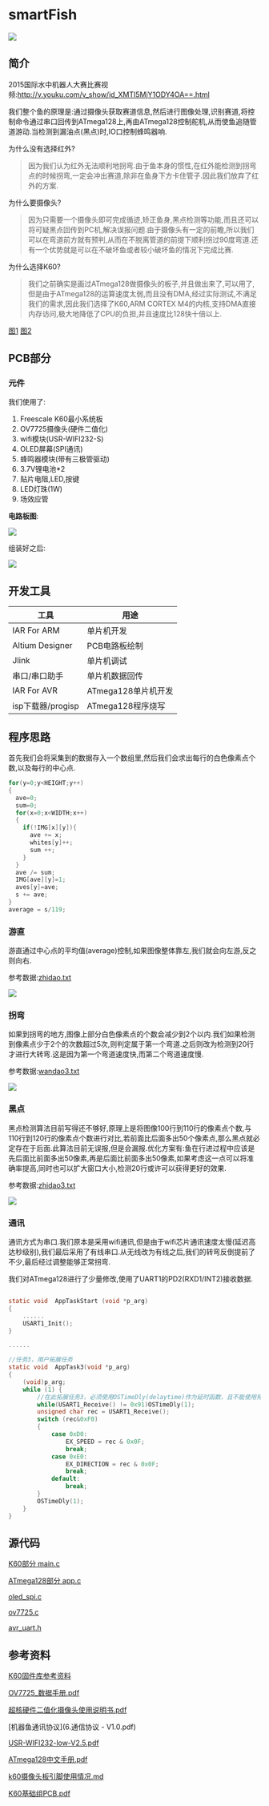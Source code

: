 

# smartFish

![](p/IMG_2151.jpg)

## 简介

2015国际水中机器人大赛比赛视频:http://v.youku.com/v_show/id_XMTI5MjY1ODY4OA==.html

我们整个鱼的原理是:通过摄像头获取赛道信息,然后进行图像处理,识别赛道,将控制命令通过串口回传到ATmega128上,再由ATmega128控制舵机,从而使鱼追随管道游动.当检测到漏油点(黑点)时,IO口控制蜂鸣器响.

为什么没有选择红外?

> 因为我们认为红外无法顺利地拐弯.由于鱼本身的惯性,在红外能检测到拐弯点的时候拐弯,一定会冲出赛道,除非在鱼身下方卡住管子.因此我们放弃了红外的方案.

为什么要摄像头?

> 因为只需要一个摄像头即可完成循迹,矫正鱼身,黑点检测等功能,而且还可以将可疑黑点回传到PC机,解决误报问题.由于摄像头有一定的前瞻,所以我们可以在弯道前方就有预判,从而在不脱离管道的前提下顺利拐过90度弯道.还有一个优势就是可以在不破坏鱼或者较小破坏鱼的情况下完成比赛.

为什么选择K60?

> 我们之前确实是画过ATmega128做摄像头的板子,并且做出来了,可以用了,但是由于ATmega128的运算速度太弱,而且没有DMA,经过实际测试,不满足我们的需求,因此我们选择了K60,ARM CORTEX M4的内核,支持DMA直接内存访问,极大地降低了CPU的负担,并且速度比128快十倍以上.

[图1](p/IMG_20150708_191224.jpg) [图2](p/IMG_20150711_135139.jpg)

## PCB部分

### 元件

我们使用了:

1. Freescale K60最小系统板
2. OV7725摄像头(硬件二值化)
3. wifi模块(USR-WIFI232-S)
4. OLED屏幕(SPI通讯)
5. 蜂鸣器模块(带有三极管驱动)
6. 3.7V锂电池*2
7. 贴片电阻,LED,按键
8. LED灯珠(1W)
9. 场效应管

**电路板图**:

![](p/pcb.png)

组装好之后:

![](p/IMG_2153.jpg)

## 开发工具

| 工具              | 用途             | 
| --------------- | -------------- | 
| IAR For ARM     | 单片机开发          | 
| Altium Designer | PCB电路板绘制       | 
| Jlink           | 单片机调试          | 
| 串口/串口助手         | 单片机数据回传        | 
| IAR For AVR     | ATmega128单片机开发 | 
| isp下载器/progisp  | ATmega128程序烧写  | 

## 程序思路

首先我们会将采集到的数据存入一个数组里,然后我们会求出每行的白色像素点个数,以及每行的中心点.

``` c
for(y=0;y<HEIGHT;y++)
{
  ave=0;
  sum=0;
  for(x=0;x<WIDTH;x++)
  {
    if(!IMG[x][y]){
      ave += x;
      whites[y]++;
      sum ++;
    }
  }
  ave /= sum;
  IMG[ave][y]=1;
  aves[y]=ave;
  s += ave;
}
average = s/119;
```

### 游直

游直通过中心点的平均值(average)控制,如果图像整体靠左,我们就会向左游,反之则向右.

参考数据:[zhidao.txt](Data/zhidao.txt)

![](p/IMG_2115.jpg)

### 拐弯

如果到拐弯的地方,图像上部分白色像素点的个数会减少到2个以内.我们如果检测到像素点少于2个的次数超过5次,则判定属于第一个弯道.之后则改为检测到20行才进行大转弯.这是因为第一个弯道速度快,而第二个弯道速度慢.

参考数据:[wandao3.txt](Data/wandao3.txt)

![](p/IMG_2118.jpg)

### 黑点

黑点检测算法目前写得还不够好,原理上是将图像100行到110行的像素点个数,与110行到120行的像素点个数进行对比,若前面比后面多出50个像素点,那么黑点就必定存在于后面.此算法目前无误报,但是会漏报.优化方案有:鱼在行进过程中应该是先后面比前面多出50像素,再是后面比前面多出50像素,如果考虑这一点可以将准确率提高,同时也可以扩大窗口大小,检测20行或许可以获得更好的效果.

参考数据:[zhidao3.txt](Data/zhidao3.txt)

![](p/IMG_2117.jpg)

### 通讯

通讯方式为串口.我们原本是采用wifi通讯,但是由于wifi芯片通讯速度太慢(延迟高达秒级别),我们最后采用了有线串口.从无线改为有线之后,我们的转弯反倒提前了不少,最后经过调整能够正常拐弯.

我们对ATmega128进行了少量修改,使用了UART1的PD2(RXD1/INT2)接收数据.

``` c

static void  AppTaskStart (void *p_arg)
{
  	......
    USART1_Init();
}

......

//任务3，用户拓展任务
static void  AppTask3(void *p_arg)
{
    (void)p_arg;
    while (1) {
        //在此拓展任务3，必须使用OSTimeDly(delaytime)作为延时函数，且不能使用死循环
        while(USART1_Receive() != 0x91)OSTimeDly(1);
        unsigned char rec = USART1_Receive();
        switch (rec&0xF0)
        {
            case 0xD0:
                EX_SPEED = rec & 0x0F;
                break;
            case 0xE0:
                EX_DIRECTION = rec & 0x0F;
                break;
            default:
                break;
        }
        OSTimeDly(1);
    }
}
```

## 源代码

[K60部分 main.c](/Project/smartFish/test/src/main.c)

[ATmega128部分 app.c](/SmartTunaOS/Source/APP/app.c)

[oled_spi.c](/Project/smartFish/test/src/oled_spi.c)

[ov7725.c](/Libraries/devices/src/ov7725.c)

[avr_uart.h](/SmartTunaOS/Source/BSP/avr_uart.h)

## 参考资料

[K60固件库参考资料](http://git.oschina.net/yandld/CH-K-Lib/wikis/home)

[OV7725_数据手册.pdf](OV7725_数据手册.pdf)

[超核硬件二值化摄像头使用说明书.pdf](超核硬件二值化摄像头使用说明书.pdf)

[机器鱼通讯协议](6.通信协议 - V1.0.pdf)

[USR-WIFI232-low-V2.5.pdf](USR-WIFI232-low-V2.5.pdf)

[ATmega128中文手册.pdf](ATmega128中文手册.pdf)

[k60摄像头板引脚使用情况.md](k60摄像头板引脚使用情况.md)

[K60基础组PCB.pdf](PCB/K60基础组.pdf)